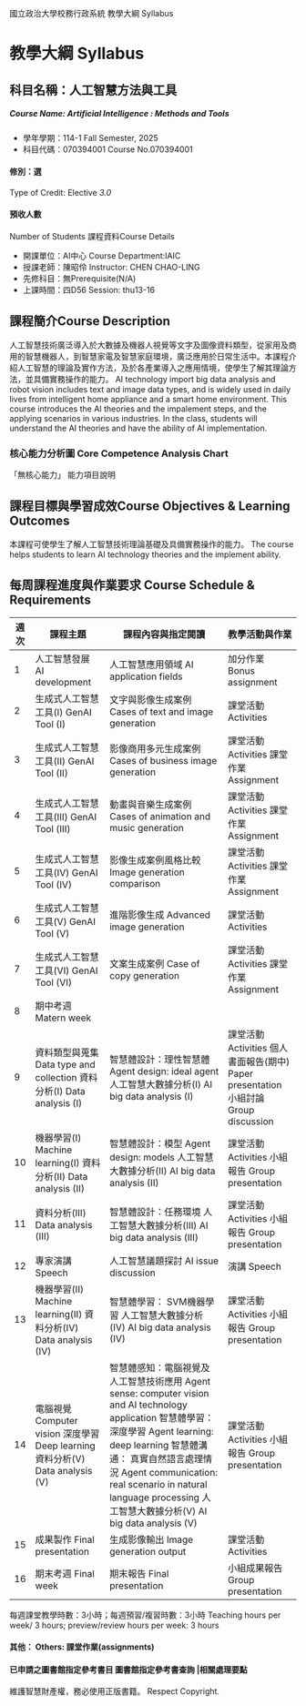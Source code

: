 國立政治大學校務行政系統 教學大綱 Syllabus
# 教學大綱 Syllabus
##  科目名稱：人工智慧方法與工具
#####  Course Name: Artificial Intelligence : Methods and Tools
  * 學年學期：114-1 Fall Semester, 2025 
  * 科目代碼：070394001 Course No.070394001
#### 修別：選
Type of Credit: Elective 
_3.0_
#### 預收人數
Number of Students
課程資料Course Details
  * 開課單位：AI中心 Course Department:IAIC 
  * 授課老師：陳昭伶 Instructor: CHEN CHAO-LING 
  * 先修科目：無Prerequisite(N/A)
  * 上課時間：四D56 Session: thu13-16
##  課程簡介Course Description
人工智慧技術廣泛導入於大數據及機器人視覺等文字及圖像資料類型，從家用及商用的智慧機器人，到智慧家電及智慧家庭環境，廣泛應用於日常生活中。本課程介紹人工智慧的理論及實作方法，及於各產業導入之應用情境，使學生了解其理論方法，並具備實務操作的能力。
AI technology import big data analysis and robot vision includes text and image data types, and is widely used in daily lives from intelligent home appliance and a smart home environment. This course introduces the AI theories and the impalement steps, and the applying scenarios in various industries. In the class, students will understand the AI theories and have the ability of AI implementation.
###  核心能力分析圖 Core Competence Analysis Chart
「無核心能力」 
能力項目說明
##  課程目標與學習成效Course Objectives & Learning Outcomes 
本課程可使學生了解人工智慧技術理論基礎及具備實務操作的能力。
The course helps students to learn AI technology theories and the implement ability.
##  每周課程進度與作業要求 Course Schedule & Requirements
週次 |  課程主題 |  課程內容與指定閱讀 |  教學活動與作業  
---|---|---|---  
1 |  人工智慧發展 AI development |  人工智慧應用領域 AI application fields |  加分作業 Bonus assignment  
2 |  生成式人工智慧工具(I) GenAI Tool (I) |  文字與影像生成案例 Cases of text and image generation |  課堂活動 Activities   
3 |  生成式人工智慧工具(II) GenAI Tool (II) |  影像商用多元生成案例 Cases of business image generation |  課堂活動 Activities 課堂作業 Assignment  
4 |  生成式人工智慧工具(Ⅲ) GenAI Tool (Ⅲ) |  動畫與音樂生成案例 Cases of animation and music generation |  課堂活動 Activities 課堂作業 Assignment  
5 |  生成式人工智慧工具(IV) GenAI Tool (IV) |  影像生成案例風格比較 Image generation comparison |  課堂活動 Activities 課堂作業 Assignment  
6 |  生成式人工智慧工具(V) GenAI Tool (V) |  進階影像生成 Advanced image generation |  課堂活動 Activities  
7 |  生成式人工智慧工具(VI) GenAI Tool (VI) |  文案生成案例 Case of copy generation |  課堂活動 Activities 課堂作業 Assignment  
8 |  期中考週 Matern week |  |   
9 |  資料類型與蒐集 Data type and collection 資料分析(I) Data analysis (I) |  智慧體設計：理性智慧體 Agent design: ideal agent 人工智慧大數據分析(I) AI big data analysis (I) |  課堂活動 Activities 個人書面報告(期中) Paper presentation 小組討論 Group discussion  
10 |  機器學習(I) Machine learning(I) 資料分析(II)  Data analysis (II) |  智慧體設計：模型 Agent design: models 人工智慧大數據分析(II) AI big data analysis (II) |  課堂活動 Activities 小組報告 Group presentation  
11 |  資料分析(Ⅲ) Data analysis (Ⅲ) |  智慧體設計：任務環境 人工智慧大數據分析(Ⅲ) AI big data analysis (Ⅲ) |  課堂活動 Activities 小組報告 Group presentation  
12 |  專家演講 Speech |  人工智慧議題探討 AI issue discussion |  演講 Speech  
13 |  機器學習(II)  Machine learning(II)  資料分析(IV)  Data analysis (IV) |  智慧體學習： SVM機器學習 人工智慧大數據分析(IV) AI big data analysis (IV) |  課堂活動 Activities 小組報告 Group presentation  
14 |  電腦視覺 Computer vision 深度學習 Deep learning 資料分析(V)  Data analysis (V) |  智慧體感知：電腦視覺及人工智慧技術應用 Agent sense: computer vision and AI technology application 智慧體學習：深度學習 Agent learning: deep learning 智慧體溝通： 真實自然語言處理情況 Agent communication: real scenario in natural language processing 人工智慧大數據分析(V) AI big data analysis (V) |  課堂活動 Activities 小組報告 Group presentation  
15 |  成果製作 Final presentation |  生成影像輸出 Image generation output |  課堂活動 Activities  
16 |  期末考週 Final week |  期末報告 Final presentation |  小組成果報告 Group presentation  
每週課堂教學時數：3小時；每週預習/複習時數：3小時
Teaching hours per week/ 3 hours; preview/review hours per week: 3 hours
####  其他： Others: 課堂作業(assignments) 
####  已申請之圖書館指定參考書目  圖書館指定參考書查詢 |相關處理要點
維護智慧財產權，務必使用正版書籍。 Respect Copyright.
